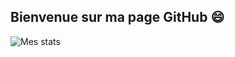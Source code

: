 ## Bienvenue sur ma page GitHub 😄

![Mes stats](https://github-readme-stats.vercel.app/api?username=MathieuLP35&show_icons=true&theme=algolia)

